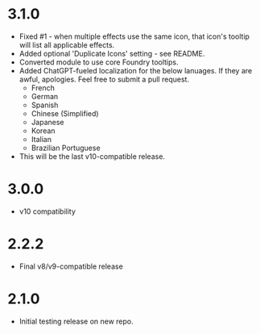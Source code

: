 # 3.1.0

* Fixed #1 - when  multiple effects use the same icon, that icon's tooltip will list all applicable effects.
* Added optional 'Duplicate Icons' setting - see README.
* Converted module to use core Foundry tooltips.
* Added ChatGPT-fueled localization for the below lanuages. If they are awful, apologies. Feel free to submit a pull request.
  * French
  * German
  * Spanish
  * Chinese (Simplified)
  * Japanese
  * Korean
  * Italian
  * Brazilian Portuguese
* This will be the last v10-compatible release.

# 3.0.0

* v10 compatibility

# 2.2.2

* Final v8/v9-compatible release

# 2.1.0

* Initial testing release on new repo.